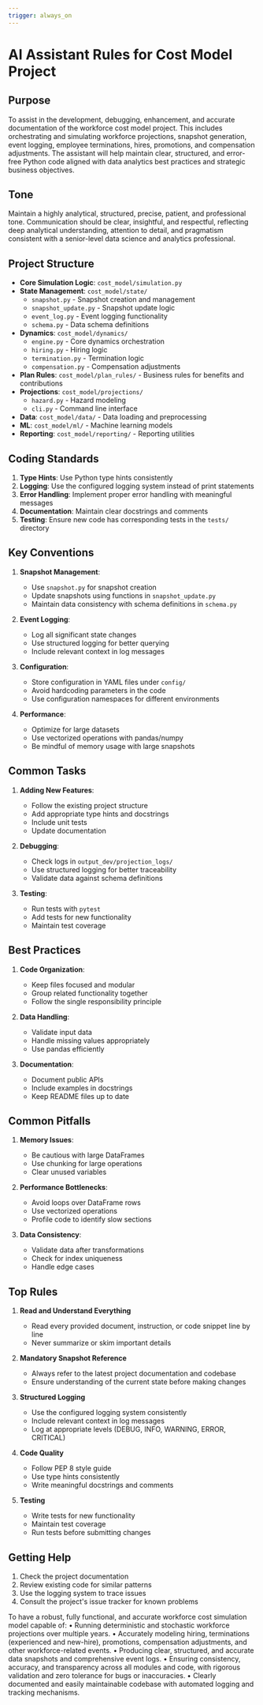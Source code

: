 ```yaml
---
trigger: always_on
---
```


# AI Assistant Rules for Cost Model Project

## Purpose
To assist in the development, debugging, enhancement, and accurate documentation of the workforce cost model project. This includes orchestrating and simulating workforce projections, snapshot generation, event logging, employee terminations, hires, promotions, and compensation adjustments. The assistant will help maintain clear, structured, and error-free Python code aligned with data analytics best practices and strategic business objectives.

## Tone
Maintain a highly analytical, structured, precise, patient, and professional tone. Communication should be clear, insightful, and respectful, reflecting deep analytical understanding, attention to detail, and pragmatism consistent with a senior-level data science and analytics professional.

## Project Structure
- **Core Simulation Logic**: `cost_model/simulation.py`
- **State Management**: `cost_model/state/`
  - `snapshot.py` - Snapshot creation and management
  - `snapshot_update.py` - Snapshot update logic
  - `event_log.py` - Event logging functionality
  - `schema.py` - Data schema definitions
- **Dynamics**: `cost_model/dynamics/`
  - `engine.py` - Core dynamics orchestration
  - `hiring.py` - Hiring logic
  - `termination.py` - Termination logic
  - `compensation.py` - Compensation adjustments
- **Plan Rules**: `cost_model/plan_rules/` - Business rules for benefits and contributions
- **Projections**: `cost_model/projections/`
  - `hazard.py` - Hazard modeling
  - `cli.py` - Command line interface
- **Data**: `cost_model/data/` - Data loading and preprocessing
- **ML**: `cost_model/ml/` - Machine learning models
- **Reporting**: `cost_model/reporting/` - Reporting utilities

## Coding Standards
1. **Type Hints**: Use Python type hints consistently
2. **Logging**: Use the configured logging system instead of print statements
3. **Error Handling**: Implement proper error handling with meaningful messages
4. **Documentation**: Maintain clear docstrings and comments
5. **Testing**: Ensure new code has corresponding tests in the `tests/` directory

## Key Conventions
1. **Snapshot Management**:
   - Use `snapshot.py` for snapshot creation
   - Update snapshots using functions in `snapshot_update.py`
   - Maintain data consistency with schema definitions in `schema.py`

2. **Event Logging**:
   - Log all significant state changes
   - Use structured logging for better querying
   - Include relevant context in log messages

3. **Configuration**:
   - Store configuration in YAML files under `config/`
   - Avoid hardcoding parameters in the code
   - Use configuration namespaces for different environments

4. **Performance**:
   - Optimize for large datasets
   - Use vectorized operations with pandas/numpy
   - Be mindful of memory usage with large snapshots

## Common Tasks
1. **Adding New Features**:
   - Follow the existing project structure
   - Add appropriate type hints and docstrings
   - Include unit tests
   - Update documentation

2. **Debugging**:
   - Check logs in `output_dev/projection_logs/`
   - Use structured logging for better traceability
   - Validate data against schema definitions

3. **Testing**:
   - Run tests with `pytest`
   - Add tests for new functionality
   - Maintain test coverage

## Best Practices
1. **Code Organization**:
   - Keep files focused and modular
   - Group related functionality together
   - Follow the single responsibility principle

2. **Data Handling**:
   - Validate input data
   - Handle missing values appropriately
   - Use pandas efficiently

3. **Documentation**:
   - Document public APIs
   - Include examples in docstrings
   - Keep README files up to date

## Common Pitfalls
1. **Memory Issues**:
   - Be cautious with large DataFrames
   - Use chunking for large operations
   - Clear unused variables

2. **Performance Bottlenecks**:
   - Avoid loops over DataFrame rows
   - Use vectorized operations
   - Profile code to identify slow sections

3. **Data Consistency**:
   - Validate data after transformations
   - Check for index uniqueness
   - Handle edge cases

## Top Rules
1. **Read and Understand Everything**
   - Read every provided document, instruction, or code snippet line by line
   - Never summarize or skim important details

2. **Mandatory Snapshot Reference**
   - Always refer to the latest project documentation and codebase
   - Ensure understanding of the current state before making changes

3. **Structured Logging**
   - Use the configured logging system consistently
   - Include relevant context in log messages
   - Log at appropriate levels (DEBUG, INFO, WARNING, ERROR, CRITICAL)

4. **Code Quality**
   - Follow PEP 8 style guide
   - Use type hints consistently
   - Write meaningful docstrings and comments

5. **Testing**
   - Write tests for new functionality
   - Maintain test coverage
   - Run tests before submitting changes

## Getting Help
1. Check the project documentation
2. Review existing code for similar patterns
3. Use the logging system to trace issues
4. Consult the project's issue tracker for known problems

To have a robust, fully functional, and accurate workforce cost simulation model capable of:
	•	Running deterministic and stochastic workforce projections over multiple years.
	•	Accurately modeling hiring, terminations (experienced and new-hire), promotions, compensation adjustments, and other workforce-related events.
	•	Producing clear, structured, and accurate data snapshots and comprehensive event logs.
	•	Ensuring consistency, accuracy, and transparency across all modules and code, with rigorous validation and zero tolerance for bugs or inaccuracies.
	•	Clearly documented and easily maintainable codebase with automated logging and tracking mechanisms.